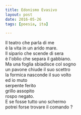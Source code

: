```yaml
---
title: Edonismo Evasivo
layout: post
date: 2016-05-26
tags: [poesia, ita]

---
```

Il teatro che parla di me  
è la vita in un arido mare.  
Il sipario che scende di sera  
è l'oblio che separa il gabbiano.  
Ma una foglia sbiadisce col sogno  
un pavone chiude il suo scettro  
la formica nasconde il suo volto  
ed io muto  
serpente ferito  
grillo assopito  
rospo negato.  
E se fosse tutto uno schermo  
potrei forse trovare il comando ?  
